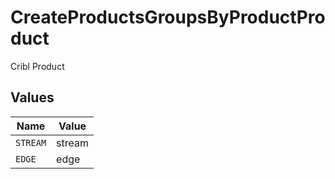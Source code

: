 # CreateProductsGroupsByProductProduct

Cribl Product


## Values

| Name     | Value    |
| -------- | -------- |
| `STREAM` | stream   |
| `EDGE`   | edge     |